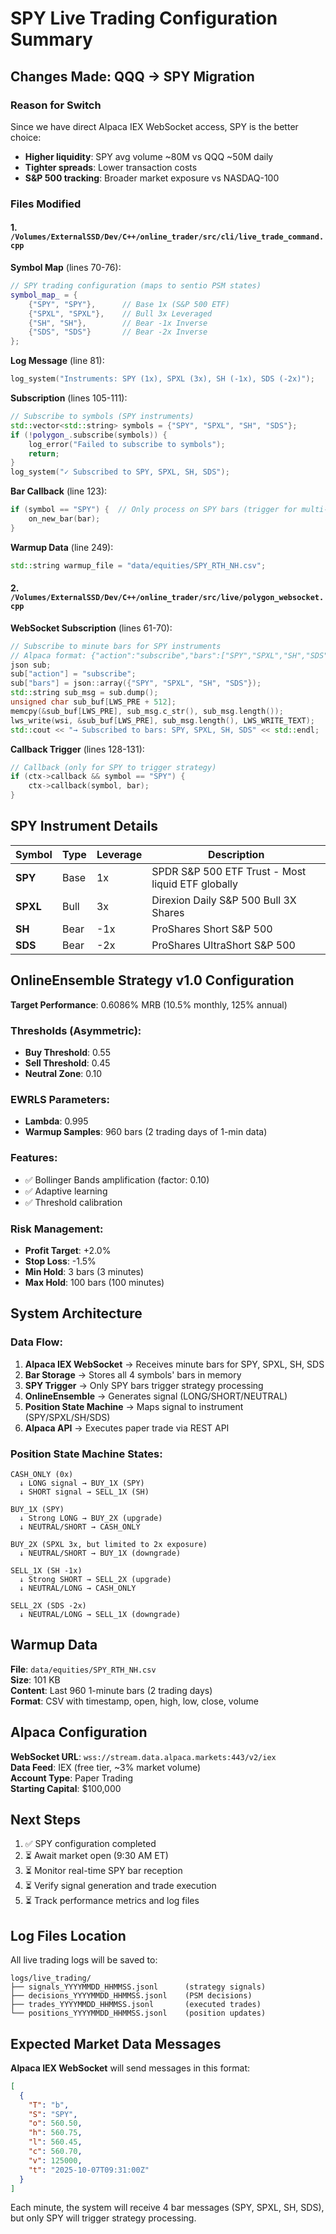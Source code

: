 # SPY Live Trading Configuration Summary

## Changes Made: QQQ → SPY Migration

### Reason for Switch
Since we have direct Alpaca IEX WebSocket access, SPY is the better choice:
- **Higher liquidity**: SPY avg volume ~80M vs QQQ ~50M daily
- **Tighter spreads**: Lower transaction costs
- **S&P 500 tracking**: Broader market exposure vs NASDAQ-100

### Files Modified

#### 1. `/Volumes/ExternalSSD/Dev/C++/online_trader/src/cli/live_trade_command.cpp`

**Symbol Map** (lines 70-76):
```cpp
// SPY trading configuration (maps to sentio PSM states)
symbol_map_ = {
    {"SPY", "SPY"},      // Base 1x (S&P 500 ETF)
    {"SPXL", "SPXL"},    // Bull 3x Leveraged
    {"SH", "SH"},        // Bear -1x Inverse
    {"SDS", "SDS"}       // Bear -2x Inverse
};
```

**Log Message** (line 81):
```cpp
log_system("Instruments: SPY (1x), SPXL (3x), SH (-1x), SDS (-2x)");
```

**Subscription** (lines 105-111):
```cpp
// Subscribe to symbols (SPY instruments)
std::vector<std::string> symbols = {"SPY", "SPXL", "SH", "SDS"};
if (!polygon_.subscribe(symbols)) {
    log_error("Failed to subscribe to symbols");
    return;
}
log_system("✓ Subscribed to SPY, SPXL, SH, SDS");
```

**Bar Callback** (line 123):
```cpp
if (symbol == "SPY") {  // Only process on SPY bars (trigger for multi-instrument PSM)
    on_new_bar(bar);
}
```

**Warmup Data** (line 249):
```cpp
std::string warmup_file = "data/equities/SPY_RTH_NH.csv";
```

#### 2. `/Volumes/ExternalSSD/Dev/C++/online_trader/src/live/polygon_websocket.cpp`

**WebSocket Subscription** (lines 61-70):
```cpp
// Subscribe to minute bars for SPY instruments
// Alpaca format: {"action":"subscribe","bars":["SPY","SPXL","SH","SDS"]}
json sub;
sub["action"] = "subscribe";
sub["bars"] = json::array({"SPY", "SPXL", "SH", "SDS"});
std::string sub_msg = sub.dump();
unsigned char sub_buf[LWS_PRE + 512];
memcpy(&sub_buf[LWS_PRE], sub_msg.c_str(), sub_msg.length());
lws_write(wsi, &sub_buf[LWS_PRE], sub_msg.length(), LWS_WRITE_TEXT);
std::cout << "→ Subscribed to bars: SPY, SPXL, SH, SDS" << std::endl;
```

**Callback Trigger** (lines 128-131):
```cpp
// Callback (only for SPY to trigger strategy)
if (ctx->callback && symbol == "SPY") {
    ctx->callback(symbol, bar);
}
```

## SPY Instrument Details

| Symbol | Type | Leverage | Description |
|--------|------|----------|-------------|
| **SPY** | Base | 1x | SPDR S&P 500 ETF Trust - Most liquid ETF globally |
| **SPXL** | Bull | 3x | Direxion Daily S&P 500 Bull 3X Shares |
| **SH** | Bear | -1x | ProShares Short S&P 500 |
| **SDS** | Bear | -2x | ProShares UltraShort S&P 500 |

## OnlineEnsemble Strategy v1.0 Configuration

**Target Performance**: 0.6086% MRB (10.5% monthly, 125% annual)

### Thresholds (Asymmetric):
- **Buy Threshold**: 0.55
- **Sell Threshold**: 0.45
- **Neutral Zone**: 0.10

### EWRLS Parameters:
- **Lambda**: 0.995
- **Warmup Samples**: 960 bars (2 trading days of 1-min data)

### Features:
- ✅ Bollinger Bands amplification (factor: 0.10)
- ✅ Adaptive learning
- ✅ Threshold calibration

### Risk Management:
- **Profit Target**: +2.0%
- **Stop Loss**: -1.5%
- **Min Hold**: 3 bars (3 minutes)
- **Max Hold**: 100 bars (100 minutes)

## System Architecture

### Data Flow:
1. **Alpaca IEX WebSocket** → Receives minute bars for SPY, SPXL, SH, SDS
2. **Bar Storage** → Stores all 4 symbols' bars in memory
3. **SPY Trigger** → Only SPY bars trigger strategy processing
4. **OnlineEnsemble** → Generates signal (LONG/SHORT/NEUTRAL)
5. **Position State Machine** → Maps signal to instrument (SPY/SPXL/SH/SDS)
6. **Alpaca API** → Executes paper trade via REST API

### Position State Machine States:
```
CASH_ONLY (0x)
  ↓ LONG signal → BUY_1X (SPY)
  ↓ SHORT signal → SELL_1X (SH)

BUY_1X (SPY)
  ↓ Strong LONG → BUY_2X (upgrade)
  ↓ NEUTRAL/SHORT → CASH_ONLY

BUY_2X (SPXL 3x, but limited to 2x exposure)
  ↓ NEUTRAL/SHORT → BUY_1X (downgrade)
  
SELL_1X (SH -1x)
  ↓ Strong SHORT → SELL_2X (upgrade)
  ↓ NEUTRAL/LONG → CASH_ONLY

SELL_2X (SDS -2x)
  ↓ NEUTRAL/LONG → SELL_1X (downgrade)
```

## Warmup Data

**File**: `data/equities/SPY_RTH_NH.csv`  
**Size**: 101 KB  
**Content**: Last 960 1-minute bars (2 trading days)  
**Format**: CSV with timestamp, open, high, low, close, volume

## Alpaca Configuration

**WebSocket URL**: `wss://stream.data.alpaca.markets:443/v2/iex`  
**Data Feed**: IEX (free tier, ~3% market volume)  
**Account Type**: Paper Trading  
**Starting Capital**: $100,000

## Next Steps

1. ✅ SPY configuration completed
2. ⏳ Await market open (9:30 AM ET)
3. ⏳ Monitor real-time SPY bar reception
4. ⏳ Verify signal generation and trade execution
5. ⏳ Track performance metrics and log files

## Log Files Location

All live trading logs will be saved to:
```
logs/live_trading/
├── signals_YYYYMMDD_HHMMSS.jsonl      (strategy signals)
├── decisions_YYYYMMDD_HHMMSS.jsonl    (PSM decisions)
├── trades_YYYYMMDD_HHMMSS.jsonl       (executed trades)
└── positions_YYYYMMDD_HHMMSS.jsonl    (position updates)
```

## Expected Market Data Messages

**Alpaca IEX WebSocket** will send messages in this format:
```json
[
  {
    "T": "b",
    "S": "SPY",
    "o": 560.50,
    "h": 560.75,
    "l": 560.45,
    "c": 560.70,
    "v": 125000,
    "t": "2025-10-07T09:31:00Z"
  }
]
```

Each minute, the system will receive 4 bar messages (SPY, SPXL, SH, SDS), but only SPY will trigger strategy processing.

